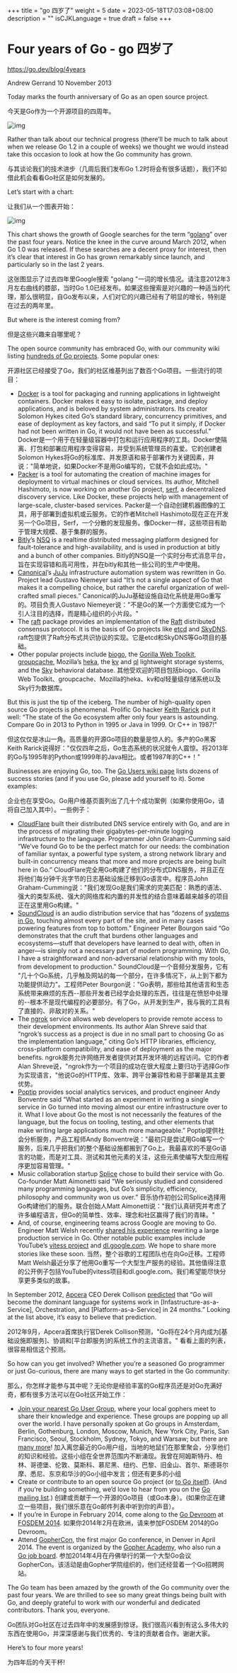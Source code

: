 +++
title = "go 四岁了"
weight = 5
date = 2023-05-18T17:03:08+08:00
description = ""
isCJKLanguage = true
draft = false
+++

# Four years of Go - go 四岁了

https://go.dev/blog/4years

Andrew Gerrand
10 November 2013

Today marks the fourth anniversary of Go as an open source project.

今天是Go作为一个开源项目的四周年。

![img](FourYearsOfGo_img/4years-gopher.png)

Rather than talk about our technical progress (there’ll be much to talk about when we release Go 1.2 in a couple of weeks) we thought we would instead take this occasion to look at how the Go community has grown.

与其谈论我们的技术进步（几周后我们发布Go 1.2时将会有很多话题），我们不如借此机会看看Go社区是如何发展的。

Let’s start with a chart:

让我们从一个图表开始：

![img](FourYearsOfGo_img/4years-graph.png)

This chart shows the growth of Google searches for the term “[golang](http://www.google.com/trends/explore?hl=en-US#q=golang&date=10/2009+50m&cmpt=q)” over the past four years. Notice the knee in the curve around March 2012, when Go 1.0 was released. If these searches are a decent proxy for interest, then it’s clear that interest in Go has grown remarkably since launch, and particularly so in the last 2 years.

这张图显示了过去四年里Google搜索 "golang "一词的增长情况。请注意2012年3月左右曲线的膝部，当时Go 1.0已经发布。如果这些搜索是对兴趣的一种适当的代理，那么很明显，自Go发布以来，人们对它的兴趣已经有了明显的增长，特别是在过去的两年里。

But where is the interest coming from?

但是这些兴趣来自哪里呢？

The open source community has embraced Go, with our community wiki listing [hundreds of Go projects](https://go.dev/wiki/Projects). Some popular ones:

开源社区已经接受了Go，我们的社区维基列出了数百个Go项目。一些流行的项目：

- [Docker](http://docker.io/) is a tool for packaging and running applications in lightweight containers. Docker makes it easy to isolate, package, and deploy applications, and is beloved by system administrators. Its creator Solomon Hykes cited Go’s standard library, concurrency primitives, and ease of deployment as key factors, and said “To put it simply, if Docker had not been written in Go, it would not have been as successful.” Docker是一个用于在轻量级容器中打包和运行应用程序的工具。Docker使隔离、打包和部署应用程序变得容易，并受到系统管理员的喜爱。它的创建者Solomon Hykes将Go的标准库、并发原语和易于部署作为关键因素，并说："简单地说，如果Docker不是用Go编写的，它就不会如此成功。"
- [Packer](http://packer.io/) is a tool for automating the creation of machine images for deployment to virtual machines or cloud services. Its author, Mitchell Hashimoto, is now working on another Go project, [serf](http://www.serfdom.io/), a decentralized discovery service. Like Docker, these projects help with management of large-scale, cluster-based services. Packer是一个自动创建机器图像的工具，用于部署到虚拟机或云服务。它的作者Mitchell Hashimoto现在正在开发另一个Go项目，Serf，一个分散的发现服务。像Docker一样，这些项目有助于管理大规模、基于集群的服务。
- [Bitly](http://bit.ly/)’s [NSQ](http://bitly.github.io/nsq/) is a realtime distributed messaging platform designed for fault-tolerance and high-availability, and is used in production at bitly and a bunch of other companies. Bitly的NSQ是一个实时分布式消息平台，旨在实现容错和高可用性，并在bitly和其他一些公司的生产中使用。
- [Canonical](http://canonical.com/)’s [JuJu](https://juju.ubuntu.com/) infrastructure automation system was rewritten in Go. Project lead Gustavo Niemeyer said “It’s not a single aspect of Go that makes it a compelling choice, but rather the careful organization of well-crafted small pieces.” Canonical的JuJu基础设施自动化系统是用Go重写的。项目负责人Gustavo Niemeyer说："不是Go的某一个方面使它成为一个引人注目的选择，而是精心组织的小片段。"
- The [raft](https://github.com/goraft/raft) package provides an implementation of the [Raft](https://ramcloud.stanford.edu/wiki/download/attachments/11370504/raft.pdf) distributed consensus protocol. It is the basis of Go projects like [etcd](https://github.com/coreos/etcd) and [SkyDNS](https://github.com/skynetservices/skydns). raft包提供了Raft分布式共识协议的实现。它是etcd和SkyDNS等Go项目的基础。
- Other popular projects include [biogo](https://github.com/biogo/biogo), the [Gorilla Web Toolkit](http://www.gorillatoolkit.org/), [groupcache](https://github.com/golang/groupcache), Mozilla’s [heka](https://github.com/mozilla-services/heka), the [kv](https://github.com/cznic/kv) and [ql](https://github.com/cznic/ql) lightweight storage systems, and the [Sky](http://skydb.io/) behavioral database. 其他受欢迎的项目包括biogo、Gorilla Web Toolkit、groupcache、Mozilla的heka、kv和ql轻量级存储系统以及Sky行为数据库。

But this is just the tip of the iceberg. The number of high-quality open source Go projects is phenomenal. Prolific Go hacker [Keith Rarick](http://xph.us/software/) put it well: “The state of the Go ecosystem after only four years is astounding. Compare Go in 2013 to Python in 1995 or Java in 1999. Or C++ in 1987!”

但这仅仅是冰山一角。高质量的开源Go项目的数量是惊人的。多产的Go黑客Keith Rarick说得好："仅仅四年之后，Go生态系统的状况就令人震惊。将2013年的Go与1995年的Python或1999年的Java相比。或者1987年的C++！"

Businesses are enjoying Go, too. The [Go Users wiki page](https://go.dev/wiki/GoUsers) lists dozens of success stories (and if you use Go, please add yourself to it). Some examples:

企业也在享受Go。Go用户维基页面列出了几十个成功案例（如果你使用Go，请将自己加入其中）。一些例子：

- [CloudFlare](https://blog.cloudflare.com/go-at-cloudflare) built their distributed DNS service entirely with Go, and are in the process of migrating their gigabytes-per-minute logging infrastructure to the language. Programmer John Graham-Cumming said “We’ve found Go to be the perfect match for our needs: the combination of familiar syntax, a powerful type system, a strong network library and built-in concurrency means that more and more projects are being built here in Go.” CloudFlare完全用Go构建了他们的分布式DNS服务，并且正在将他们每分钟千兆字节的日志基础设施迁移到Go语言中。程序员John Graham-Cumming说："我们发现Go是我们需求的完美匹配：熟悉的语法、强大的类型系统、强大的网络库和内置的并发性的结合意味着越来越多的项目正在这里用Go构建。"
- [SoundCloud](http://soundcloud.com/) is an audio distribution service that has “dozens of [systems in Go](http://backstage.soundcloud.com/2012/07/go-at-soundcloud/), touching almost every part of the site, and in many cases powering features from top to bottom.” Engineer Peter Bourgon said “Go demonstrates that the cruft that burdens other languages and ecosystems—stuff that developers have learned to deal with, often in anger—is simply not a necessary part of modern programming. With Go, I have a straightforward and non-adversarial relationship with my tools, from development to production.” SoundCloud是一个音频分发服务，它有 "几十个Go系统，几乎触及网站的每一个部分，在许多情况下，从上到下都为功能提供动力"。工程师Peter Bourgon说："Go表明，那些给其他语言和生态系统带来麻烦的东西--那些开发者已经学会处理的东西，往往是在愤怒中处理的--根本不是现代编程的必要部分。有了Go，从开发到生产，我与我的工具有了直接的、非敌对的关系。"
- The [ngrok](https://ngrok.com/) service allows web developers to provide remote access to their development environments. Its author Alan Shreve said that “ngrok’s success as a project is due in no small part to choosing Go as the implementation language,” citing Go’s HTTP libraries, efficiency, cross-platform compatibility, and ease of deployment as the major benefits. ngrok服务允许网络开发者提供对其开发环境的远程访问。它的作者Alan Shreve说，"ngrok作为一个项目的成功在很大程度上要归功于选择Go作为实现语言，"他说Go的HTTP库、效率、跨平台兼容性和易于部署是其主要优势。
- [Poptip](http://poptip.com/) provides social analytics services, and product engineer Andy Bonventre said “What started as an experiment in writing a single service in Go turned into moving almost our entire infrastructure over to it. What I love about Go the most is not necessarily the features of the language, but the focus on tooling, testing, and other elements that make writing large applications much more manageable.” Poptip提供社会分析服务，产品工程师Andy Bonventre说："最初只是尝试用Go编写一个服务，后来几乎把我们的整个基础设施都搬到了Go上。我最喜欢的不是Go语言的功能，而是对工具、测试和其他元素的关注，这些元素使编写大型应用程序更加容易管理。"
- Music collaboration startup [Splice](http://splice.com/) chose to build their service with Go. Co-founder Matt Aimonetti said “We seriously studied and considered many programming languages, but Go’s simplicity, efficiency, philosophy and community won us over.” 音乐协作初创公司Splice选择用Go构建他们的服务。联合创始人Matt Aimonetti说："我们认真研究并考虑了许多编程语言，但Go的简单性、效率、理念和社区赢得了我们的青睐。"
- And, of course, engineering teams across Google are moving to Go. Engineer Matt Welsh recently [shared his experience](http://matt-welsh.blogspot.com.au/2013/08/rewriting-large-production-system-in-go.html) rewriting a large production service in Go. Other notable public examples include YouTube’s [vitess project](https://github.com/youtube/vitess) and [dl.google.com](https://go.dev/talks/2013/oscon-dl.slide). We hope to share more stories like these soon. 当然，整个谷歌的工程团队也在向Go迁移。工程师Matt Welsh最近分享了他用Go重写一个大型生产服务的经验。其他值得注意的公开例子包括YouTube的vitess项目和dl.google.com。我们希望能尽快分享更多类似的故事。

In September 2012, [Apcera](http://apcera.com/) CEO Derek Collison [predicted](https://twitter.com/derekcollison/status/245522124666716160) that “Go will become the dominant language for systems work in [Infastructure-as-a-Service], Orchestration, and [Platform-as-a-Service] in 24 months.” Looking at the list above, it’s easy to believe that prediction.

2012年9月，Apcera首席执行官Derek Collison预测，"Go将在24个月内成为[基础设施即服务]、协调和[平台即服务]的系统工作的主流语言。" 看看上面的列表，很容易相信这个预测。

So how can you get involved? Whether you’re a seasoned Go programmer or just Go-curious, there are many ways to get started in the Go community:

那么，你怎样才能参与其中呢？无论你是经验丰富的Go程序员还是对Go充满好奇，都有很多方法可以在Go社区开始工作：

- [Join your nearest Go User Group](https://blog.golang.org/getthee-to-go-meetup), where your local gophers meet to share their knowledge and experience. These groups are popping up all over the world. I have personally spoken at Go groups in Amsterdam, Berlin, Gothenburg, London, Moscow, Munich, New York City, Paris, San Francisco, Seoul, Stockholm, Sydney, Tokyo, and Warsaw; but there are [many more](https://go.dev/wiki/GoUserGroups)! 加入离您最近的Go用户组，当地的地鼠们在那里聚会，分享他们的知识和经验。这些小组在全世界范围内不断涌现。我曾在阿姆斯特丹、柏林、哥德堡、伦敦、莫斯科、慕尼黑、纽约、巴黎、旧金山、首尔、斯德哥尔摩、悉尼、东京和华沙的Go小组中发言；但还有更多的小组
- Create or contribute to an open source Go project (or [to Go itself](https://go.dev/doc/contribute.html)). (And if you’re building something, we’d love to hear from you on the [Go mailing list](http://groups.google.com/group/golang-nuts).) 创建或贡献于一个开源的Go项目（或Go本身）。(如果你正在建立一些项目，我们很乐意在Go邮件列表中听到你的声音）。
- If you’re in Europe in February 2014, come along to the [Go Devroom](https://code.google.com/p/go-wiki/wiki/Fosdem2014) at [FOSDEM 2014](https://fosdem.org/2014/). 如果你2014年2月在欧洲，请来参加FOSDEM 2014的Go Devroom。
- Attend [GopherCon](http://gophercon.com/), the first major Go conference, in Denver in April 2014. The event is organized by the [Gopher Academy](http://www.gopheracademy.com/), who also run a [Go job board](http://www.gopheracademy.com/jobs). 参加2014年4月在丹佛举行的第一个大型Go会议GopherCon。该活动是由Gopher学院组织的，他们还经营着一个Go招聘网站。

The Go team has been amazed by the growth of the Go community over the past four years. We are thrilled to see so many great things being built with Go, and deeply grateful to work with our wonderful and dedicated contributors. Thank you, everyone.

Go团队对Go社区在过去四年中的发展感到惊讶。我们很高兴看到有这么多伟大的东西在使用Go，并深深感谢与我们优秀的、专注的贡献者合作。谢谢大家。

Here’s to four more years!

为四年后的今天干杯!
